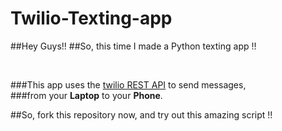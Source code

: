 # Twilio-Texting-app

##Hey Guys!!
##So, this time I made a Python texting app !!

<br/>

###This app uses the [twilio REST API](https://www.twilio.com/) to send messages,<br/>
###from your **Laptop** to your **Phone**.

##So, fork this repository now, and try out this amazing script !!